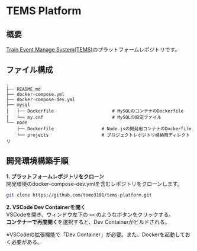 # TEMS Platform

## 概要
[Train Event Manage System(TEMS)](https://github.com/tomo3101/train-event-manage-system)のプラットフォームレポジトリです。

## ファイル構成
```
.
├── README.md
├── docker-compose.yml
├── docker-compose-dev.yml
├── mysql
│   ├── Dockerfile                      # MySQLのコンテナのDockerfile
│   └── my.cnf                          # MySQLの設定ファイル
└── node
    ├── Dockerfile                  # Node.jsの開発用コンテナのDockerfile
    └── projects                    # プロジェクトレポジトリ格納用ディレクトリ
```

## 開発環境構築手順

**1. プラットフォームレポジトリをクローン**<br>
開発環境のdocker-compose-dev.ymlを含むレポジトリをクローンします。
```bash
git clone https://github.com/tomo3101/tems-platform.git
```

**2. VSCode Dev Containerを開く**<br>
VSCodeを開き、ウィンドウ左下の `><` のようなボタンをクリックする。<br>
**コンテナーで再度開く**を選択すると、Dev Containerがビルドされる。

※VSCodeの拡張機能で「Dev Container」が必要。また、Dockerを起動しておく必要がある。
